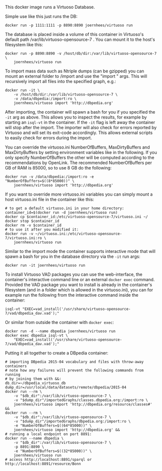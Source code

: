 This docker image runs a Virtuoso Database.

Simple use like this just runs the DB:

    docker run -p 1111:1111 -p 8890:8890 joernhees/virtuoso run

The database is placed inside a volume of this container in Virtuoso's default
path /var/lib/virtuoso-opensource-7 . You can mount it to the host's filesystem
like this:

    docker run -p 8890:8890 -v /host/db/dir:/var/lib/virtuoso-opensource-7 \
        joernhees/virtuoso run

To import mass data such as Ntriple dumps (can be gzipped) you can mount an
external folder to /import and use the "import <graph>" args. This will
recursively import all files into the specified graph, e.g.:

    docker run -it \
        -v /host/db/dir:/var/lib/virtuoso-opensource-7 \
        -v /data/dbpedia:/import:ro \
        joernhees/virtuoso import 'http://dbpedia.org'

After importing, the container will spawn a bash for you if you specified the
`-it` arg as above. This allows you to inspect the results, for example by
starting an `isql-vt` in the container. If the `-it` flag is left away the
container will stop after the import. The importer will also check for errors
reported by Virtuoso and will set its exit-code accordingly. This allows
external scripts to easily check for errors during the import.

You can override the virtuoso.ini NumberOfBuffers, MaxDirtyBuffers and
MaxDirtyBuffers by setting environment variables like in the following. If you
only specify NumberOfBuffers the other will be computed according to the
recommendations by OpenLink. The recommended NumberOfBuffers per GB of RAM is
85000, so to use 8 GB do the following:

    docker run -v /data/dbpedia:/import:ro -e "NumberOfBuffers=$((8*85000))" \
        joernhees/virtuoso import 'http://dbpedia.org'

If you want to override more virtuoso.ini variables you can simply mount a host
virtuoso.ini file in the container like this:

    # to get a default virtuoso.ini in your home directory:
    container_id=$(docker run -d joernhees/virtuoso run)
    docker cp $container_id:/etc/virtuoso-opensource-7/virtuoso.ini ~/
    docker stop $container_id
    docker rm -v $container_id
    # to use it after you modified it:
    docker run -v ~/virtuoso.ini:/etc/virtuoso-opensource-7/virtuoso.ini:ro \
        joernhees/virtuoso run

Similar to the import mode the container supports interactive mode that will
spawn a bash for you in the database directory via the `-it` run args:

    docker run -it joernhees/virtuoso run

To install Virtuoso VAD packages you can use the web-interface, the container's
interactive command line or an external `docker exec` command. Provided the VAD
package you want to install is already in the container's filesystem (and in a
folder which is allowed in the virtuoso.ini), you can for example run the
following from the interactive command inside the container:

    isql-vt "EXEC=vad_install('/usr/share/virtuoso-opensource-7/vad/dbpedia_dav.vad');"

Or similar from outside the container with `docker exec`:

    docker run -d --name dbpedia joernhees/virtuoso run
    docker exec dbpedia isql-vt \
        "EXEC=vad_install('/usr/share/virtuoso-opensource-7/vad/dbpedia_dav.vad');"

Putting it all together to create a DBpedia container:

    # importing DBpedia 2015-04 vocabulary and files with throw-away containers
    # note how any failures will prevent the following commands from running
    # by joining them with &&:
    db_dir=~/dbpedia_virtuoso_db
    dump_dir=/usr/local/data/datasets/remote/dbpedia/2015-04
    docker run --rm \
        -v "$db_dir":/var/lib/virtuoso-opensource-7 \
        -v "$dump_dir"/importedGraphs/classes.dbpedia.org:/import:ro \
        joernhees/virtuoso import 'http://dbpedia.org/resource/classes#' &&
    docker run --rm \
        -v "$db_dir":/var/lib/virtuoso-opensource-7 \
        -v "$dump_dir"/importedGraphs/dbpedia.org:/import:ro \
        -e "NumberOfBuffers=$((64*85000))" \
        joernhees/virtuoso import 'http://dbpedia.org' &&
    # running a local endpoint on port 8891:
    docker run --name dbpedia \
        -v "$db_dir":/var/lib/virtuoso-opensource-7 \
        -p 8891:8890 \
        -e "NumberOfBuffers=$((32*85000))" \
        joernhees/virtuoso run
    # access http://localhost:8891/sparql or http://localhost:8891/resource/Bonn


